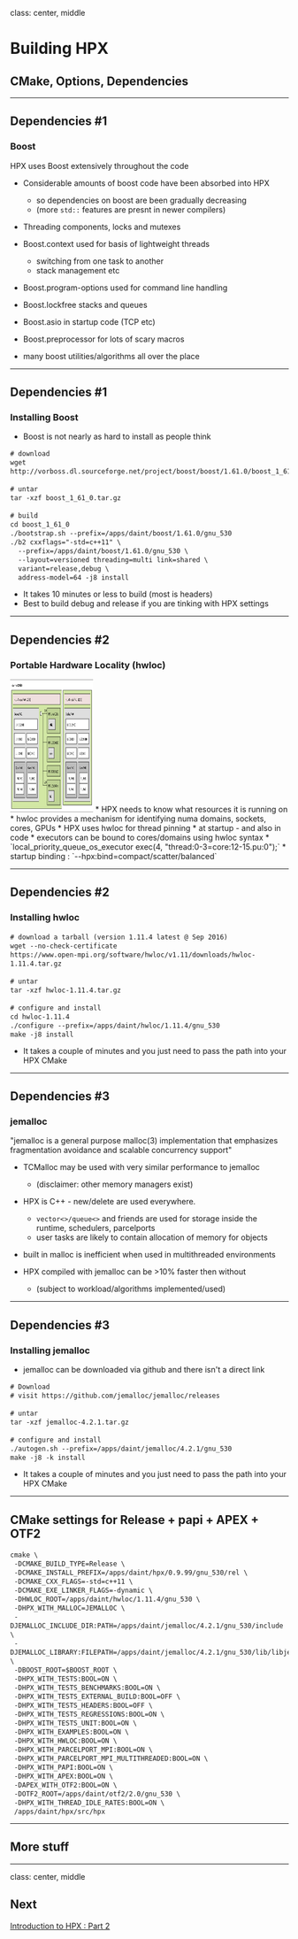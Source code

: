 
class: center, middle

# Building HPX
## CMake, Options, Dependencies 

---
## Dependencies #1
### Boost
HPX uses Boost extensively throughout the code
* Considerable amounts of boost code have been absorbed into HPX
    * so dependencies on boost are been gradually decreasing
    * (more `std::` features are presnt in newer compilers)
    
* Threading components, locks and mutexes
* Boost.context used for basis of lightweight threads
    * switching from one task to another
    * stack management etc  
* Boost.program-options used for command line handling
* Boost.lockfree stacks and queues
* Boost.asio in startup code (TCP etc)
* Boost.preprocessor for lots of scary macros
* many boost utilities/algorithms all over the place 

---
## Dependencies #1
### Installing Boost
* Boost is not nearly as hard to install as people think

```
# download
wget http://vorboss.dl.sourceforge.net/project/boost/boost/1.61.0/boost_1_61_0.tar.gz

# untar
tar -xzf boost_1_61_0.tar.gz

# build
cd boost_1_61_0
./bootstrap.sh --prefix=/apps/daint/boost/1.61.0/gnu_530
./b2 cxxflags="-std=c++11" \
  --prefix=/apps/daint/boost/1.61.0/gnu_530 \ 
  --layout=versioned threading=multi link=shared \
  variant=release,debug \ 
  address-model=64 -j8 install

```
* It takes 10 minutes or less to build (most is headers)
* Best to build debug and release if you are tinking with HPX settings

---
## Dependencies #2
### Portable Hardware Locality (hwloc)
<img src="images/devel09-pci.png" alt="hwloc" width="150" height="240">
* HPX needs to know what resources it is running on
* hwloc provides a mechanism for identifying numa domains, sockets, cores, GPUs
* HPX uses hwloc for thread pinning 
    * at startup - and also in code
* executors can be bound to cores/domains using hwloc syntax
* `local_priority_queue_os_executor exec(4, "thread:0-3=core:12-15.pu:0");`
* startup binding : `--hpx:bind=compact/scatter/balanced`
    
---
## Dependencies #2
### Installing hwloc

```
# download a tarball (version 1.11.4 latest @ Sep 2016)
wget --no-check-certificate 
https://www.open-mpi.org/software/hwloc/v1.11/downloads/hwloc-1.11.4.tar.gz

# untar
tar -xzf hwloc-1.11.4.tar.gz

# configure and install
cd hwloc-1.11.4
./configure --prefix=/apps/daint/hwloc/1.11.4/gnu_530
make -j8 install
```

* It takes a couple of minutes and you just need to pass the path into your HPX CMake

---
## Dependencies #3
### jemalloc
"jemalloc is a general purpose malloc(3) implementation that emphasizes 
    fragmentation avoidance and scalable concurrency support"
* TCMalloc may be used with very similar performance to jemalloc
    * (disclaimer: other memory managers exist)     
 
* HPX is C++ - new/delete are used everywhere.
    * `vector<>/queue<>` and friends are used for storage inside the 
    runtime, schedulers, parcelports
    * user tasks are likely to contain allocation of memory for objects
    
* built in malloc is inefficient when used in multithreaded environments
* HPX compiled with jemalloc can be >10% faster then without
    * (subject to workload/algorithms implemented/used)        
    
---
## Dependencies #3
### Installing jemalloc

* jemalloc can be downloaded via github and there isn't a direct link

```
# Download 
# visit https://github.com/jemalloc/jemalloc/releases

# untar
tar -xzf jemalloc-4.2.1.tar.gz

# configure and install
./autogen.sh --prefix=/apps/daint/jemalloc/4.2.1/gnu_530
make -j8 -k install
```

* It takes a couple of minutes and you just need to pass the path into your HPX CMake

---
## CMake settings for Release + papi + APEX + OTF2
```
cmake \
 -DCMAKE_BUILD_TYPE=Release \
 -DCMAKE_INSTALL_PREFIX=/apps/daint/hpx/0.9.99/gnu_530/rel \
 -DCMAKE_CXX_FLAGS=-std=c++11 \
 -DCMAKE_EXE_LINKER_FLAGS=-dynamic \
 -DHWLOC_ROOT=/apps/daint/hwloc/1.11.4/gnu_530 \
 -DHPX_WITH_MALLOC=JEMALLOC \
 -DJEMALLOC_INCLUDE_DIR:PATH=/apps/daint/jemalloc/4.2.1/gnu_530/include \
 -DJEMALLOC_LIBRARY:FILEPATH=/apps/daint/jemalloc/4.2.1/gnu_530/lib/libjemalloc.so \
 -DBOOST_ROOT=$BOOST_ROOT \
 -DHPX_WITH_TESTS:BOOL=ON \
 -DHPX_WITH_TESTS_BENCHMARKS:BOOL=ON \
 -DHPX_WITH_TESTS_EXTERNAL_BUILD:BOOL=OFF \
 -DHPX_WITH_TESTS_HEADERS:BOOL=OFF \
 -DHPX_WITH_TESTS_REGRESSIONS:BOOL=ON \
 -DHPX_WITH_TESTS_UNIT:BOOL=ON \
 -DHPX_WITH_EXAMPLES:BOOL=ON \
 -DHPX_WITH_HWLOC:BOOL=ON \
 -DHPX_WITH_PARCELPORT_MPI:BOOL=ON \
 -DHPX_WITH_PARCELPORT_MPI_MULTITHREADED:BOOL=ON \
 -DHPX_WITH_PAPI:BOOL=ON \
 -DHPX_WITH_APEX:BOOL=ON \
 -DAPEX_WITH_OTF2:BOOL=ON \
 -DOTF2_ROOT=/apps/daint/otf2/2.0/gnu_530 \
 -DHPX_WITH_THREAD_IDLE_RATES:BOOL=ON \
 /apps/daint/hpx/src/hpx
```
---
## More stuff
---
class: center, middle
## Next 

[Introduction to HPX : Part 2](../session2)
